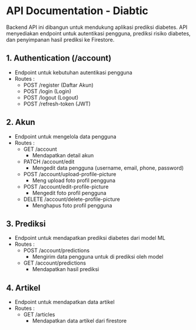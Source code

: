 # API Documentation - Diabtic
Backend API ini dibangun untuk mendukung aplikasi prediksi diabetes. API menyediakan endpoint untuk autentikasi pengguna, prediksi risiko diabetes, dan penyimpanan hasil prediksi ke Firestore.

## 1. Authentication (/account)
- Endpoint untuk kebutuhan autentikasi pengguna
- Routes :
  - POST /register (Daftar Akun)
  - POST /login (Login)
  - POST /logout (Logout)
  - POST /refresh-token (JWT)
 
## 2. Akun
- Endpoint untuk mengelola data pengguna
- Routes :
  - GET /account
    - Mendapatkan detail akun
  - PATCH /account/edit
    - Mengedit data pengguna (username, email, phone, password)
  - POST /account/upload-profile-picture
    - Meng upload foto profil pengguna
  - POST /account/edit-profile-picture
    - Mengedit foto profil pengguna
  - DELETE /account/delete-profile-picture
    - Menghapus foto profil pengguna
   
## 3. Prediksi
- Endpoint untuk mendapatkan prediksi diabetes dari model ML
- Routes :
  - POST /account/predictions
    - Mengirim data pengguna untuk di prediksi oleh model
  - GET /account/predictions
    - Mendapatkan hasil prediksi
   
## 4. Artikel
- Endpoint untuk mendapatkan data artikel
- Routes :
  - GET /articles
    - Mendapatkan data artikel dari firestore
